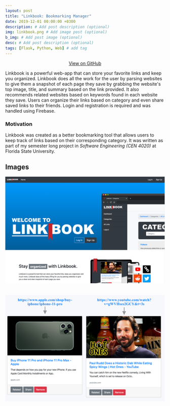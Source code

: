 ```yaml
---
layout: post
title: "Linkbook: Bookmarking Manager"
date: 2019-12-01 00:00:00 +0300
description: # Add post description (optional)
img: linkbook.png # Add image post (optional)
b_img: # Add post image (optional)
desc: # Add post description (optional)
tags: [Flask, Python, Web] # add tag
---
```


<!-- View on GitHub -->
<center><a class="github-button" href="https://github.com/wyattharrell/linkbook/" data-color-scheme="no-preference: dark; light: dark; dark: dark;" data-size="large" aria-label="Use this template wyattharrell/linkbook on GitHub">View on GitHub</a></center>

Linkbook is a powerful web-app that can store your favorite links and keep you organized. Linkbook does all the work for the user by parsing websites to give them a snapshot of each page they save by grabbing the website's top image, title, and summary based on the link provided. It also recommends related websites based on keywords found in each website they save. Users can organize their links based on category and even share saved links to their friends. Login and registration is required and was handled using Firebase.

### Motivation

Linkbook was created as a better bookmarking tool that allows users to keep track of links based on their corresponding category. It was written as part of my semester long project in *Software Engineering (CEN 4020)* at Florida State University.

## Images

<img src="/assets/img/linkbook_ex2.png" alt="Linkbook"><br><br><br>
<img src="/assets/img/linkbook_ex1.png" alt="Linkbook">



